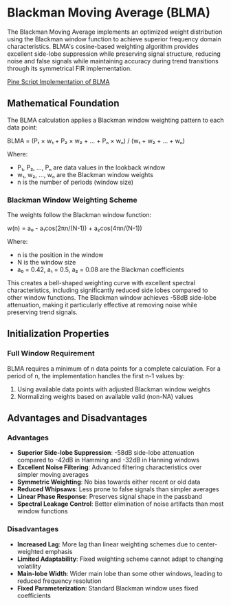 # Blackman Moving Average (BLMA)

The Blackman Moving Average implements an optimized weight distribution using the Blackman window function to achieve superior frequency domain characteristics. BLMA's cosine-based weighting algorithm provides excellent side-lobe suppression while preserving signal structure, reducing noise and false signals while maintaining accuracy during trend transitions through its symmetrical FIR implementation.

[Pine Script Implementation of BLMA](https://github.com/mihakralj/pinescript/blob/main/indicators/trends_FIR/blma.md)

## Mathematical Foundation

The BLMA calculation applies a Blackman window weighting pattern to each data point:

BLMA = (P₁ × w₁ + P₂ × w₂ + ... + Pₙ × wₙ) / (w₁ + w₂ + ... + wₙ)

Where:

- P₁, P₂, ..., Pₙ are data values in the lookback window
- w₁, w₂, ..., wₙ are the Blackman window weights
- n is the number of periods (window size)

### Blackman Window Weighting Scheme

The weights follow the Blackman window function:

w(n) = a₀ - a₁cos(2πn/(N-1)) + a₂cos(4πn/(N-1))

Where:

- n is the position in the window
- N is the window size
- a₀ = 0.42, a₁ = 0.5, a₂ = 0.08 are the Blackman coefficients

This creates a bell-shaped weighting curve with excellent spectral characteristics, including significantly reduced side lobes compared to other window functions. The Blackman window achieves -58dB side-lobe attenuation, making it particularly effective at removing noise while preserving trend signals.

## Initialization Properties

### Full Window Requirement

BLMA requires a minimum of n data points for a complete calculation. For a period of n, the implementation handles the first n-1 values by:

1. Using available data points with adjusted Blackman window weights
2. Normalizing weights based on available valid (non-NA) values

## Advantages and Disadvantages

### Advantages

- **Superior Side-lobe Suppression**: -58dB side-lobe attenuation compared to -42dB in Hamming and -32dB in Hanning windows
- **Excellent Noise Filtering**: Advanced filtering characteristics over simpler moving averages
- **Symmetric Weighting**: No bias towards either recent or old data
- **Reduced Whipsaws**: Less prone to false signals than simpler averages
- **Linear Phase Response**: Preserves signal shape in the passband
- **Spectral Leakage Control**: Better elimination of noise artifacts than most window functions

### Disadvantages

- **Increased Lag**: More lag than linear weighting schemes due to center-weighted emphasis
- **Limited Adaptability**: Fixed weighting scheme cannot adapt to changing volatility
- **Main-lobe Width**: Wider main lobe than some other windows, leading to reduced frequency resolution
- **Fixed Parameterization**: Standard Blackman window uses fixed coefficients

